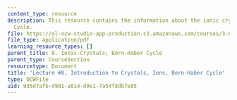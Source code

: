 ```yaml
---
content_type: resource
description: This resource contains the information about the ionic crystals; Born-Haber
  Cycle.
file: https://ol-ocw-studio-app-production.s3.amazonaws.com/courses/3-091sc-introduction-to-solid-state-chemistry-fall-2010/935d7afbd981a814d0e17a54f8db7e85_MIT3_091SCF09_lec8.pdf
file_type: application/pdf
learning_resource_types: []
parent_title: 8. Ionic Crystals; Born-Haber Cycle
parent_type: CourseSection
resourcetype: Document
title: 'Lecture #8, Introduction to Crystals, Ions, Born-Haber Cycle'
type: OCWFile
uid: 935d7afb-d981-a814-d0e1-7a54f8db7e85
---
```

